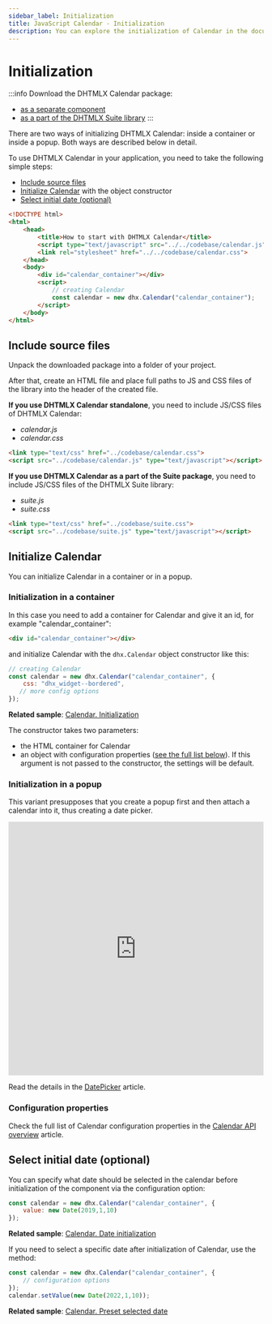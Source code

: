 ```yaml
---
sidebar_label: Initialization
title: JavaScript Calendar - Initialization 
description: You can explore the initialization of Calendar in the documentation of the DHTMLX JavaScript UI library. Browse developer guides and API reference, try out code examples and live demos, and download a free 30-day evaluation version of DHTMLX Suite.
---
```


# Initialization

:::info
Download the DHTMLX Calendar package:

- [as a separate component](https://dhtmlx.com/docs/products/dhtmlxCalendar/download.shtml)
- [as a part of the DHTMLX Suite library](https://dhtmlx.com/docs/products/dhtmlxSuite/download.shtml)
:::

There are two ways of initializing DHTMLX Calendar: inside a container or inside a popup. Both ways are described below in detail.

To use DHTMLX Calendar in your application, you need to take the following simple steps:

- [Include source files](#include-source-files)
- [Initialize Calendar](#initialize-calendar) with the object constructor
- [Select initial date (optional)](#select-initial-date-optional)

~~~html
<!DOCTYPE html>
<html>
    <head>
        <title>How to start with DHTMLX Calendar</title>         
        <script type="text/javascript" src="../../codebase/calendar.js"></script>
        <link rel="stylesheet" href="../../codebase/calendar.css">
    </head>
    <body>
        <div id="calendar_container"></div>
        <script>
            // creating Calendar 
            const calendar = new dhx.Calendar("calendar_container");
        </script>
    </body>
</html>
~~~

## Include source files

Unpack the downloaded package into a folder of your project.

After that, create an HTML file and place full paths to JS and CSS files of the library into the header of the created file.


**If you use DHTMLX Calendar standalone**, you need to include JS/CSS files of DHTMLX Calendar:

- *calendar.js*
- *calendar.css*

~~~html title="index.html"
<link type="text/css" href="../codebase/calendar.css">
<script src="../codebase/calendar.js" type="text/javascript"></script>
~~~

**If you use DHTMLX Calendar as a part of the Suite package**, you need to include JS/CSS files of the DHTMLX Suite library:

- *suite.js*
- *suite.css*

~~~html title="index.html"
<link type="text/css" href="../codebase/suite.css">
<script src="../codebase/suite.js" type="text/javascript"></script>
~~~

## Initialize Calendar

You can initialize Calendar in a container or in a popup.

### Initialization in a container

In this case you need to add a container for Calendar and give it an id, for example "calendar_container":

~~~html title="index.html"
<div id="calendar_container"></div>
~~~

and initialize Calendar with the `dhx.Calendar` object constructor like this:

~~~js title="index.js"
// creating Calendar
const calendar = new dhx.Calendar("calendar_container", {
    css: "dhx_widget--bordered",
   // more config options
});
~~~

**Related sample**: [Calendar. Initialization](https://snippet.dhtmlx.com/xcw19e52)

The constructor takes two parameters: 

- the HTML container for Calendar
- an object with configuration properties ([see the full list below](#configuration-properties)). If this argument is not passed to the constructor, the settings will be default.

### Initialization in a popup

This variant presupposes that you create a popup first and then attach a calendar into it, thus creating a date picker.

<iframe src="https://snippet.dhtmlx.com/mj7jr6ro?mode=js" frameborder="0" class="snippet_iframe" width="100%" height="500"></iframe>

Read the details in the [DatePicker](calendar/datepicker.md) article.

### Configuration properties

Check the full list of Calendar configuration properties in the [Calendar API overview](calendar/api/api_overview.md#properties) article.

## Select initial date (optional)

You can specify what date should be selected in the calendar before initialization of the component via the [](calendar/api/calendar_value_config.md) configuration option:

~~~js
const calendar = new dhx.Calendar("calendar_container", {
    value: new Date(2019,1,10)
});
~~~

**Related sample**: [Calendar. Date initialization](https://snippet.dhtmlx.com/fyg6l65t)

If you need to select a specific date after initialization of Calendar, use the [](calendar/api/calendar_setvalue_method.md) method:

~~~js
const calendar = new dhx.Calendar("calendar_container", {
    // configuration options
});
calendar.setValue(new Date(2022,1,10));
~~~

**Related sample**: [Calendar. Preset selected date](https://snippet.dhtmlx.com/vmg11002)
